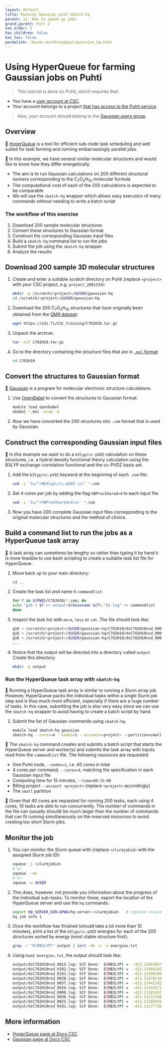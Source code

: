 ```yaml
---
layout: default
title: Running Gaussian with sbatch-hq
parent: 11. How to speed up jobs
grand_parent: Part 2
nav_order: 3
has_children: false
has_toc: false
permalink: /hands-on/throughput/gaussian_hq.html
---
```


# Using HyperQueue for farming Gaussian jobs on Puhti

> This tutorial is done on Puhti, which requires that:

- You have a [user account at CSC](https://docs.csc.fi/accounts/how-to-create-new-user-account/).
- Your account belongs to a project [that has access to the Puhti service](https://docs.csc.fi/accounts/how-to-add-service-access-for-project/).

> Also, your account should belong to the [Gaussian users group](https://docs.csc.fi/apps/gaussian/#license).

## Overview

💬 [HyperQueue](https://docs.csc.fi/apps/hyperqueue/) is a tool for efficient
sub-node task scheduling and well suited for task farming and running
embarrassingly parallel jobs.

💬 In this example, we have several similar molecular structures and would like
to know how they differ energetically.

- The aim is to run Gaussian calculations on 200 different structural isomers
  corresponding to the C<sub>7</sub>O<sub>2</sub>H<sub>10</sub> molecular
  formula
- The computational cost of each of the 200 calculations is expected to be comparable
- We will use the `sbatch-hq` wrapper which allows easy execution of many commands
  without needing to write a batch script

### The workflow of this exercise

1. Download 200 sample molecular structures
2. Convert these structures to Gaussian format
3. Construct the corresponding Gaussian input files
4. Build a `sbatch-hq` command list to run the jobs
5. Submit the job using the `sbatch-hq` wrapper
6. Analyze the results

## Download 200 sample 3D molecular structures

1. Create and enter a suitable scratch directory on Puhti (replace `<project>` with your CSC
   project, e.g. `project_2001234`):

   ```bash
   mkdir -p /scratch/<project>/$USER/gaussian-hq
   cd /scratch/<project>/$USER/gaussian-hq
   ```

2. Download the 200 C<sub>7</sub>O<sub>2</sub>H<sub>10</sub> structures that have originally
   been obtained from the [QM9 dataset](https://doi.org/10.6084/m9.figshare.c.978904.v5):
  
   ```bash
   wget https://a3s.fi/CSC_training/C7O2H10.tar.gz
   ```

3. Unpack the archive:

   ```bash
   tar -xzf C7O2H10.tar.gz
   ```

4. Go to the directory containing the structure files that are in [`.mol`
   format](https://openbabel.org/docs/FileFormats/MDL_MOL_format.html):

   ```bash
   cd C7O2H10
   ```

## Convert the structures to Gaussian format

💬 [Gaussian](https://docs.csc.fi/apps/gaussian/) is a program for molecular electronic
structure calculations.

1. Use [OpenBabel](https://docs.csc.fi/apps/openbabel/) to convert the structures to
   Gaussian format:

   ```bash
   module load openbabel
   obabel *.mol -ocom -m
   ```

2. Now we have converted the 200 structures into `.com` format that is used by Gaussian.

## Construct the corresponding Gaussian input files

💬 In this example we want to do a `b3lyp/cc-pVDZ` calculation on these structures, i.e.
a hybrid density functional theory calculation using the B3LYP exchange-correlation
functional and the cc-PVDZ basis set.

1. Add the `b3lyp/cc-pVDZ` keyword at the beginning of each `.com` file:

   ```bash
   sed -i '1s/^/#b3lyp\/cc-pVDZ \n/' *.com
   ```

2. Set 4 cores per job by adding the flag `%NProcShared=4` to each input file:

   ```bash
   sed -i '1s/^/%NProcShared=4\n/' *.com
   ```

3. Now you have 200 complete Gaussian input files corresponding to the original molecular
   structures and the method of choice.

## Build a command list to run the jobs as a HyperQueue task array

💬 A task array can sometimes be lengthy so rather than typing it by hand it is more
feasible to use bash scripting to create a suitable task list file for HyperQueue.

1. Move back up to your main directory:

   ```bash
   cd ..
   ```

2. Create the task list and name it `commandlist`:

   ```bash
   for f in ${PWD}/C7O2H10/*.com; do
   echo "g16 < $f >> output/$(basename ${f%.*}).log" >> commandlist
   done
   ```

3. Inspect the task list with `more`, `less` or `cat`. The file should look like:

   ```bash
   g16 < /scratch/<project>/$USER/gaussian-hq/C7O2H10/dsC7O2H10nsd_0001.com >> output/dsC7O2H10nsd_0001.log
   g16 < /scratch/<project>/$USER/gaussian-hq/C7O2H10/dsC7O2H10nsd_0002.com >> output/dsC7O2H10nsd_0002.log
   g16 < /scratch/<project>/$USER/gaussian-hq/C7O2H10/dsC7O2H10nsd_0003.com >> output/dsC7O2H10nsd_0003.log
   ...
   ```

4. Notice that the output will be directed into a directory called `output`. Create this directory:

   ```bash
   mkdir -p output
   ```

### Run the HyperQueue task array with `sbatch-hq`

💬 Running a HyperQueue task array is similar to running a Slurm array job. However,
HyperQueue packs the individual tasks within a single Slurm job step and is thus much
more efficient, especially if there are a huge number of tasks. In this case, submitting
the job is also very easy since we can use the `sbatch-hq` wrapper to avoid having to
create a batch script by hand.

1. Submit the list of Gaussian commands using `sbatch-hq`:

   ```bash
   module load sbatch-hq gaussian
   sbatch-hq --cores=4 --nodes=1 --account=<project> --partition=small --time=00:15:00 commandlist
   ```

💬 The `sbatch-hq` command creates and submits a batch script that starts the HyperQueue
server and worker(s) and submits the task array with inputs read from the `commandlist`
file. The following resources are requested:

- One Puhti node, `--nodes=1`, i.e. 40 cores in total
- 4 cores per command, `--cores=4`, matching the specification in each Gaussian input file
- Computing time for 15 minutes, `--time=00:15:00`
- Billing project `--account <project>` (replace `<project>` accordingly)
- The `small` partition

💬 Given that 40 cores are requested for running 200 tasks, each using 4 cores, 10 tasks
are able to run concurrently. The number of commands in the file can (usually should) be
much larger than the number of commands that can fit running simultaneously on the reserved
resources to avoid creating too short Slurm jobs.

## Monitor the job

1. You can monitor the Slurm queue with (replace `<slurmjobid>` with the assigned Slurm job ID):

   ```bash
   squeue -j <slurmjobid>
   # or
   squeue --me
   # or
   squeue -u $USER
   ```

2. This does, however, not provide you information about the progress of the individual
   sub-tasks. To monitor these, export the location of the HyperQueue server and use the
   `hq` commands:

   ```bash
   export HQ_SERVER_DIR=$PWD/hq-server-<slurmjobid>   # replace <slurmjobid> with the actual id of your Slurm job
   hq job info 1
   ```

3. Once the workflow has finished (should take a bit more than 10 minutes), print a
   list of the `b3lyp/cc-pVDZ` energies for each of the 200 structures sorted by energy
   (most stable structure first):

   ```bash
   grep -r "E(RB3LYP)" output | sort -k6 -n -o energies.txt
   ```

4. Using `head energies.txt`, the output should look like:

   ```bash
   output/dsC7O2H10nsd_0015.log: SCF Done:  E(RB3LYP) =  -423.218630672     A.U. after   14 cycles
   output/dsC7O2H10nsd_0192.log: SCF Done:  E(RB3LYP) =  -423.216601925     A.U. after   12 cycles
   output/dsC7O2H10nsd_0193.log: SCF Done:  E(RB3LYP) =  -423.214963908     A.U. after   12 cycles
   output/dsC7O2H10nsd_0028.log: SCF Done:  E(RB3LYP) =  -423.214781165     A.U. after   13 cycles
   output/dsC7O2H10nsd_0037.log: SCF Done:  E(RB3LYP) =  -423.214421420     A.U. after   14 cycles
   output/dsC7O2H10nsd_0026.log: SCF Done:  E(RB3LYP) =  -423.214326717     A.U. after   14 cycles
   output/dsC7O2H10nsd_0008.log: SCF Done:  E(RB3LYP) =  -423.213824577     A.U. after   14 cycles
   output/dsC7O2H10nsd_0036.log: SCF Done:  E(RB3LYP) =  -423.212123483     A.U. after   14 cycles
   output/dsC7O2H10nsd_0025.log: SCF Done:  E(RB3LYP) =  -423.212093937     A.U. after   14 cycles
   output/dsC7O2H10nsd_0191.log: SCF Done:  E(RB3LYP) =  -423.211777369     A.U. after   13 cycles
   ```

## More information

- [HyperQueue page at Docs CSC](https://docs.csc.fi/apps/hyperqueue/)
- [Gaussian page at Docs CSC](https://docs.csc.fi/apps/gaussian/)
